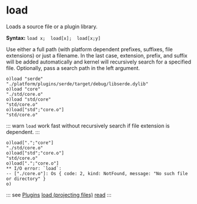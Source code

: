 # load

Loads a source file or a plugin library.

**Syntax:** ```load x;  load[x];  load[x;y]```

Use either a full path (with platform dependent prefixes, suffixes, file extensions) or just a filename. 
In the last case, extension, prefix, and suffix will be added automatically and kernel will recursively search for a specified file. 
Optionally, pass a search path in the left argument.

```o
o)load "serde"
"./platform/plugins/serde/target/debug/libserde.dylib"
o)load "core"
"./std/core.o"
o)load "std/core"
"std/core.o"
o)load["std";"core.o"]
"std/core.o"
```

::: warn
```load``` work fast without recursively search if file extension is dependent.
:::

```o
o)load[".";"core"]
"./std/core.o"
o)load["std";"core.o"]
"std/core.o"
o)load[".";"core.o"]
** I/O error: `load`:
-- ["./core.o"]: Os { code: 2, kind: NotFound, message: "No such file or directory" }
o)
```

::: see
[Plugins](/plugins.md)
[load (projecting files)](/verbs/databaseio/projecting.md)
[read](/verbs/file/read.md)
:::
